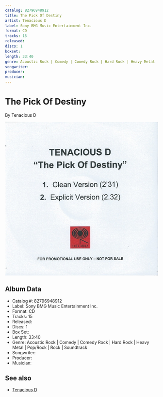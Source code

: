 ```yaml
---
catalog: 82796948912
title: The Pick Of Destiny
artist: Tenacious D
label: Sony BMG Music Entertainment Inc.
format: CD
tracks: 15
released: 
discs: 1
boxset: 
length: 33:40
genre: Acoustic Rock | Comedy | Comedy Rock | Hard Rock | Heavy Metal | Pop/Rock | Rock | Soundtrack
songwriter: 
producer: 
musician: 
---
```


# The Pick Of Destiny

By Tenacious D

![](../../assets/cdcovers/Tenacious_D-The_Pick_Of_Destiny.png)

## Album Data

- Catalog #: 82796948912
- Label: Sony BMG Music Entertainment Inc.
- Format: CD
- Tracks: 15
- Released: 
- Discs: 1
- Box Set: 
- Length: 33:40
- Genre: Acoustic Rock | Comedy | Comedy Rock | Hard Rock | Heavy Metal | Pop/Rock | Rock | Soundtrack
- Songwriter: 
- Producer: 
- Musician: 


## See also

- [Tenacious D](Tenacious_D.md)
